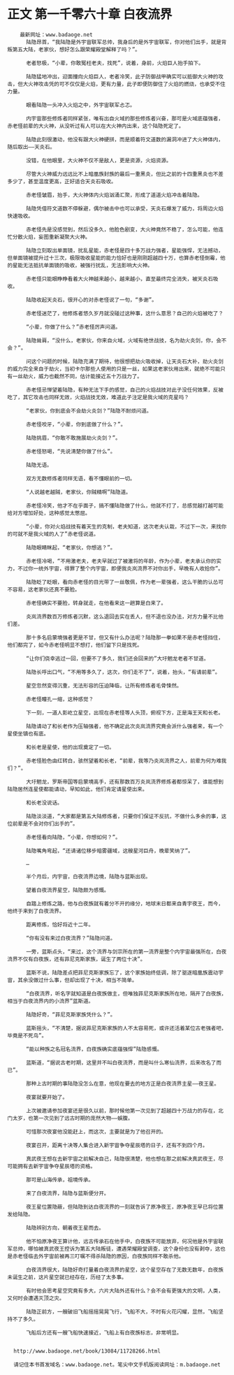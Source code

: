 # 正文 第一千零六十章 白夜流界
        最新网址：www.badaoge.net
          陆隐昂首，“我陆隐是外宇宙联军总帅，我身后的是外宇宙联军，你对他们出手，就是背叛第五大陆，老家伙，想好怎么跟荣耀殿堂解释了吗？”。
      
          老者怒极，“小辈，你敢冤枉老夫，找死”，说着，身前，火焰巨人抬手拍下。
      
          陆隐猛地冲出，迎面撞向火焰巨人，老者冷笑，此子防御战甲确实可以抵御大火神的攻击，但大火神攻击凭的可不仅仅是火焰，更有力量，此子即便防御住了火焰的燃烧，也承受不住力量。
      
          眼看陆隐一头冲入火焰之中，外宇宙联军忐忑。
      
          内宇宙那些修炼者同样紧张，唯有出自火域的那些修炼者兴奋，那可是火域底蕴强者，赤老怪前辈的大火神，从没听过有人可以在大火神内出来，这个陆隐死定了。
      
          陆隐此刻很激动，他没有跟大火神硬拼，而是顺着符文道数的漏洞冲进了大火神体内，随后取出——天炎石。
      
          没错，在他眼里，大火神不仅不是敌人，更是资源，火焰资源。
      
          尽管大火神威力远远比不上暗凰族封族的最后一重黑炎，但比之前的十四重黑炎也不差多少了，甚至温度更高，正好适合天炎石吸收。
      
          赤老怪皱眉，抬手，大火神体内火焰汹涌汇聚，形成了道道火焰冲击着陆隐。
      
          陆隐凭借符文道数不停躲避，偶尔被击中也可以承受，天炎石爆发了威力，将周边火焰快速吸收。
      
          赤老怪先是没感觉到，然后没多久，他脸色剧变，大火神竟然不稳了，怎么可能，他连忙分散火焰，妄图重新凝聚大火神。
      
          陆隐立刻取出单面镜，扰乱星能，赤老怪是四十多万战力强者，星能强悍，无法撼动，但单面镜被提升过十三次，极限吸收星能的能力恰好也是刚刚超越四十万，也算赤老怪倒霉，他的星能无法抵抗单面镜的吸收，被强行扰乱，无法影响大火神。
      
          赤老怪只能眼睁睁看着大火神越来越小，越来越小，直至最终完全消失，被天炎石吸收。
      
          陆隐收起天炎石，很开心的对赤老怪说了一句，“多谢”。
      
          赤老怪迷茫了，他修炼者悠久岁月就没碰过这种事，这什么意思？自己的火焰被吃了？
      
          “小辈，你做了什么？”赤老怪厉声问道。
      
          陆隐耸肩，“没什么，老家伙，你来自火域，火域有绝世战技，名为劫火炎剑，你，会不会？”。
      
          问这个问题的时候，陆隐充满了期待，他很想把劫火吸收掉，让天炎石大补，劫火炎剑的威力完全来自于劫火，当初卡尔那些人使用的只是一丝，如果这老家伙用出来，就绝不可能只有一丝劫火，威力也截然不同，估计能接近五十万战力了。
      
          赤老怪忌惮望着陆隐，有种无法下手的感觉，自己的火焰战技对此子没任何效果，反被吃了，其它攻击也同样无效，火焰战技无效，难道此子注定是我火域的克星吗？
      
          “老家伙，你到底会不会劫火炎剑？”陆隐不耐烦问道。
      
          赤老怪咬牙，“小辈，你到底做了什么？”。
      
          陆隐挑眉，“你敢不敢施展劫火炎剑？”。
      
          赤老怪怒喝，“先说清楚你做了什么”。
      
          陆隐无语。
      
          双方无数修炼者同样无语，看不懂眼前的一切。
      
          “人说越老越贼，老家伙，你贼精啊”陆隐道。
      
          赤老怪冷笑，他才不在乎面子，搞不懂陆隐做了什么，他就不打了，总感觉越打越可能给对方增加好处，这种感觉太憋屈。
      
          “小辈，你对火焰战技有着天生的克制，老夫知道，这次老夫认栽，不过下一次，来找你的可就不是我火域的人了”赤老怪说道。
      
          陆隐眼睛眯起，“老家伙，你想逃？”。
      
          赤老怪冷喝，“不用激老夫，老夫早就过了被激将的年龄，作为小辈，老夫承认你的实力，不过你一统外宇宙，得罪了整个内宇宙，即便我炎岚流界不对你出手，早晚有人收拾你”。
      
          陆隐眨了眨眼，看向赤老怪的目光带了一丝敬佩，作为老一辈强者，这么干脆的认怂可不容易，这老家伙还真不要脸。
      
          赤老怪确实不要脸，转身就走，在他看来这一趟算是白来了。
      
          炎岚流界数百万修炼者沉默，这么退回去实在丢人，但不退也没办法，对方力量不比他们差。
      
          那十多名启蒙境强者更是不甘，但又有什么办法呢？陆隐那一拳如果不是赤老怪挡住，他们都完了，如今赤老怪明显不想打，他们留下只是找死。
      
          “让你们侥幸逃过一回，但要不了多久，我们还会回来的”大圩魍龙老者不甘道。
      
          陆隐长呼出口气，“不用等多久了，这次，你们走不了”，说着，抬头，“有请前辈”。
      
          星空忽然变得沉重，无法形容的压迫降临，让所有修炼者毛骨悚然。
      
          赤老怪瞳孔一缩，这种感觉？
      
          下一刻，一道人影屹立星空，出现在赤老怪等人头顶，俯视下方，正是海王天和长老。
      
          陆隐请动了和长老作为压轴强者，他不确定此次炎岚流界究竟会派什么强者来，有一个星使坐镇也有底。
      
          和长老是星使，他的出现奠定了一切。
      
          赤老怪脸色由红转白，骇然望着和长老，“前辈，我等乃炎岚流界之人，前辈为何为难我们？”。
      
          大圩魍龙，罗斯帝国等启蒙境高手，还有那数百万炎岚流界修炼者都惊呆了，谁能想到陆隐居然连星使都能请动，早知如此，他们肯定请星使出来。
      
          和长老没说话。
      
          陆隐淡淡道，“大家都是第五大陆修炼者，只要你们保证不反抗，不做什么多余的事，这位前辈是不会对你们出手的”。
      
          赤老怪看向陆隐，“小辈，你想如何？”。
      
          陆隐嘴角弯起，“还请诸位移步暗雾疆域，这艘星河巨舟，晚辈笑纳了”。
      
          …
      
          半个月后，内宇宙，白夜流界边境，陆隐与蓝斯出现。
      
          望着白夜流界星空，陆隐颇为感慨。
      
          自踏上修炼之路，他与白夜族就有着分不开的缘分，地球末日都来自青宇夜王，而今，他终于来到了白夜流界。
      
          距离修炼，恰好将近十二年。
      
          “你有没有来过白夜流界？”陆隐问道。
      
          一旁，蓝斯点头，“来过，这个流界与剑宗所在的第一流界是整个内宇宙最强所在，白夜流界不仅有白夜族，还有菲尼克斯家族，诞生了两位十决”。
      
          蓝斯不说，陆隐差点把菲尼克斯家族忘了，这个家族始终低调，除了驱逐暗凰族震动宇宙，其余没做过什么事，但却出现了十决，相当不简单。
      
          “白夜流界，听名字就知道是白夜族做主，但唯独菲尼克斯家族所在地，隔开了白夜族，相当于白夜流界内的小流界”蓝斯道。
      
          陆隐好奇，“菲尼克斯家族凭什么？”。
      
          蓝斯摇头，“不清楚，据说菲尼克斯家族的人不太容易死，或许还活着某位古老强者吧，毕竟是不死鸟”。
      
          “能以种族之名冠名流界，白夜族确实底蕴强悍”陆隐感慨。
      
          蓝斯道，“据说古老时期，这里并不叫白夜流界，而是叫什么寒仙流界，后来改名了而已”。
      
          那种上古时期的事陆隐没怎么在意，他现在要去的地方正是白夜流界主星——夜王星。
      
          夜宴就要开始了。
      
          上次被邀请参加夜宴还是很久以前，那时候他第一次见到了超越四十万战力的存在，北门太岁，也第一次见到了远古时期的庞然大物——蜈腹。
      
          可惜那次夜宴他没能赶上，而这次，主要就是为了他召开的。
      
          夜宴召开，距离十决等人集合进入新宇宙争夺星辰塔的日子，还有不到四个月。
      
          真武夜王想在去新宇宙之前解决自己，陆隐很清楚，他也想在那之前解决真武夜王，尽可能拥有去新宇宙争夺星辰塔的资格。
      
          那可是山海传承，祖境传承。
      
          来了白夜流界，陆隐与蓝斯便分开。
      
          夜王星位置隐蔽，但陆隐到达白夜流界的一刻就告诉了原净夜王，原净夜王早已将位置发给陆隐。
      
          陆隐辨别方向，朝着夜王星而去。
      
          他不怕原净夜王算计他，远古传承石在他手中，白夜族不可能放弃，何况他是外宇宙联军总帅，哪怕被真武夜王控诉为第五大陆叛徒，遭遇荣耀殿堂调查，这个身份也没有剥夺，这也是赤老怪临去外宇宙前被再三叮嘱不得杀陆隐的原因，白夜族同样不敢杀他。
      
          白夜流界很大，陆隐好奇打量着白夜流界的星空，这个星空存在了无数无数年，白夜族未诞生之前，这片星空就已经存在，历经了太多事。
      
          有时他会思考星空究竟有多大，六片大陆外还有什么？会不会有更强大的文明，人类，又何时会遭遇灭顶之灾。
      
          陆隐正前方，一艘破旧飞船摇摇晃晃飞行，飞船不大，不时有火花闪耀，显然，飞船坚持不了多久。
      
          飞船后方还有一艘飞船快速接近，飞船上有白夜族标志，非常明显。
      
      
      http://www.badaoge.net/book/13084/11728266.html
      
      请记住本书首发域名：www.badaoge.net。笔尖中文手机版阅读网址：m.badaoge.net